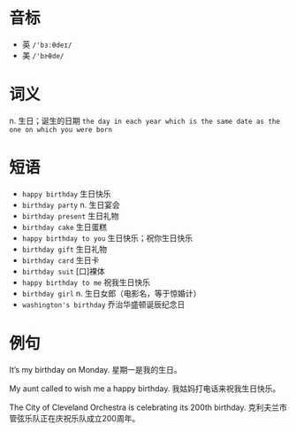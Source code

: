 # 音标

- 英 `/'bɜːθdeɪ/`
- 美 `/'bɝθde/`

# 词义

n. 生日；诞生的日期
`the day in each year which is the same date as the one on which you were born`

# 短语

- `happy birthday` 生日快乐
- `birthday party` n. 生日宴会
- `birthday present` 生日礼物
- `birthday cake` 生日蛋糕
- `happy birthday to you` 生日快乐；祝你生日快乐
- `birthday gift` 生日礼物
- `birthday card` 生日卡
- `birthday suit` [口]裸体
- `happy birthday to me` 祝我生日快乐
- `birthday girl` n. 生日女郎（电影名，等于惊婚计）
- `washington's birthday` 乔治华盛顿诞辰纪念日

# 例句

It’s my birthday on Monday.
星期一是我的生日。

My aunt called to wish me a happy birthday.
我姑妈打电话来祝我生日快乐。

The City of Cleveland Orchestra is celebrating its 200th birthday.
克利夫兰市管弦乐队正在庆祝乐队成立200周年。


